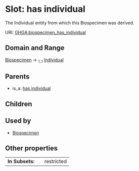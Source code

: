 
# Slot: has individual


The Individual entity from which this Biospecimen was derived.

URI: [GHGA:biospecimen_has_individual](https://w3id.org/GHGA/biospecimen_has_individual)


## Domain and Range

[Biospecimen](Biospecimen.md) &#8594;  <sub>1..1</sub> [Individual](Individual.md)

## Parents

 *  is_a: [has individual](has_individual.md)

## Children


## Used by

 * [Biospecimen](Biospecimen.md)

## Other properties

|  |  |  |
| --- | --- | --- |
| **In Subsets:** | | restricted |

